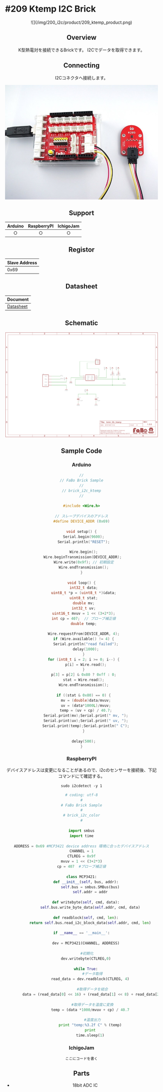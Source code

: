 # #209 Ktemp I2C Brick

<center>![](/img/200_i2c/product/209_ktemp_product.png)
<!--COLORME-->

## Overview
K型熱電対を接続できるBrickです。
I2Cでデータを取得できます。

## Connecting
I2Cコネクタへ接続します。

![](/img/200_i2c/connect/209_ktemp_connect.jpg)

## Support
|Arduino|RaspberryPI|IchigoJam|
|:--:|:--:|:--:|
|○|○|○|

## Registor
| Slave Address |
| -- |
| 0x69 |

## Datasheet
| Document |
| -- |
| [Datasheet](http://ww1.microchip.com/downloads/en/DeviceDoc/22003e.pdf) |

## Schematic
![](/img/200_i2c/schematic/209_ktemp_schematic.png)

## Sample Code
### Arduino
```c
//
// FaBo Brick Sample
//
// brick_i2c_ktemp
//

#include <Wire.h>

// スレーブデバイスのアドレス
#define DEVICE_ADDR (0x69)

void setup() {
  Serial.begin(9600);
  Serial.println("RESET");

  Wire.begin();
  Wire.beginTransmission(DEVICE_ADDR); 
  Wire.write(0x9f); // 初期設定
  Wire.endTransmission();
}

void loop() {
  int32_t data;
  uint8_t *p = (uint8_t *)&data;
  uint8_t stat;
  double mv;
  int32_t uv;
  uint16_t mvuv = 1 << (3+2*3);
  int cp = 407;  // プローブ補正値
  double temp;

  Wire.requestFrom(DEVICE_ADDR, 4);
  if (Wire.available() != 4) {
    Serial.println("read failed");
    delay(1000);
  }
  for (int8_t i = 2; i >= 0; i--) {
    p[i] = Wire.read();
  }
  p[3] = p[2] & 0x80 ? 0xff : 0;
  stat = Wire.read();
  Wire.endTransmission();

  if ((stat & 0x80) == 0) {
    mv = (double)data/mvuv;
    uv = (data*1000L)/mvuv;
    temp = (uv + cp) / 40.7;
    Serial.print(mv);Serial.print(" mv, ");
    Serial.print(uv);Serial.print(" uv, ");
    Serial.print(temp);Serial.println(" C");
  }

  delay(500);
}
```

### RaspberryPI

デバイスアドレスは変更になることがあるので、i2cのセンサーを接続後、下記コマンドにて確認する。

```
sudo i2cdetect -y 1
```


```python
# coding: utf-8
#
# FaBo Brick Sample
#
# brick_i2c_color
#

import smbus
import time
  
ADDRESS = 0x69 #MCP3421 device address 環境に合ったデバイスアドレス
CHANNEL = 1
CTLREG = 0x9f
mvuv = 1 << (3+2*3)
cp = 407  #プローブ補正値

class MCP3421:
    def __init__(self, bus, addr):
        self.bus = smbus.SMBus(bus)
        self.addr = addr

    def writebyte(self, cmd, data):
        self.bus.write_byte_data(self.addr, cmd, data)

    def readblock(self, cmd, len):
        return self.bus.read_i2c_block_data(self.addr, cmd, len)
 
if __name__ == '__main__':

    dev = MCP3421(CHANNEL, ADDRESS)

     #初期化
    dev.writebyte(CTLREG,0)

    while True:
          #データ取得
        read_data = dev.readblock(CTLREG, 4)

          #取得データを結合
        data = (read_data[0] << 16) + (read_data[1] << 8) + read_data[2]

          #取得データを温度に変換
        temp = (data *1000/mvuv + cp) / 40.7

          #温度出力
        print "temp:%3.2f C" % (temp)
        print
        time.sleep(1)
```

### IchigoJam
```basic
ここにコードを書く
```

## Parts
- 18bit ADC IC
